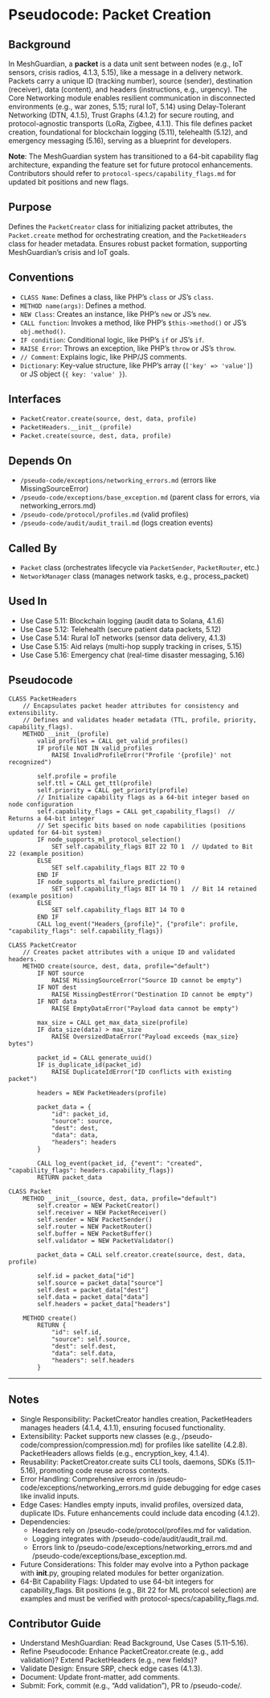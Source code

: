 # Pseudocode: Packet Creation

## Background
In MeshGuardian, a **packet** is a data unit sent between nodes (e.g., IoT sensors, crisis radios, 4.1.3, 5.15), like a message in a delivery network. Packets carry a unique ID (tracking number), source (sender), destination (receiver), data (content), and headers (instructions, e.g., urgency). The Core Networking module enables resilient communication in disconnected environments (e.g., war zones, 5.15; rural IoT, 5.14) using Delay-Tolerant Networking (DTN, 4.1.5), Trust Graphs (4.1.2) for secure routing, and protocol-agnostic transports (LoRa, Zigbee, 4.1.1). This file defines packet creation, foundational for blockchain logging (5.11), telehealth (5.12), and emergency messaging (5.16), serving as a blueprint for developers.

**Note**: The MeshGuardian system has transitioned to a 64-bit capability flag architecture, expanding the feature set for future protocol enhancements. Contributors should refer to `protocol-specs/capability_flags.md` for updated bit positions and new flags.

## Purpose
Defines the `PacketCreator` class for initializing packet attributes, the `Packet.create` method for orchestrating creation, and the `PacketHeaders` class for header metadata. Ensures robust packet formation, supporting MeshGuardian’s crisis and IoT goals.

## Conventions
- `CLASS Name`: Defines a class, like PHP’s `class` or JS’s `class`.  
- `METHOD name(args)`: Defines a method.  
- `NEW Class`: Creates an instance, like PHP’s `new` or JS’s `new`.  
- `CALL function`: Invokes a method, like PHP’s `$this->method()` or JS’s `obj.method()`.  
- `IF condition`: Conditional logic, like PHP’s `if` or JS’s `if`.  
- `RAISE Error`: Throws an exception, like PHP’s `throw` or JS’s `throw`.  
- `// Comment`: Explains logic, like PHP/JS comments.  
- `Dictionary`: Key-value structure, like PHP’s array (`['key' => 'value']`) or JS object (`{ key: 'value' }`).

## Interfaces
- `PacketCreator.create(source, dest, data, profile)`
- `PacketHeaders.__init__(profile)`
- `Packet.create(source, dest, data, profile)`

## Depends On
- `/pseudo-code/exceptions/networking_errors.md` (errors like MissingSourceError)  
- `/pseudo-code/exceptions/base_exception.md` (parent class for errors, via networking_errors.md)  
- `/pseudo-code/protocol/profiles.md` (valid profiles)  
- `/pseudo-code/audit/audit_trail.md` (logs creation events)  

## Called By
- `Packet` class (orchestrates lifecycle via `PacketSender`, `PacketRouter`, etc.)
- `NetworkManager` class (manages network tasks, e.g., process_packet)

## Used In
- Use Case 5.11: Blockchain logging (audit data to Solana, 4.1.6)
- Use Case 5.12: Telehealth (secure patient data packets, 5.12)
- Use Case 5.14: Rural IoT networks (sensor data delivery, 4.1.3)
- Use Case 5.15: Aid relays (multi-hop supply tracking in crises, 5.15)
- Use Case 5.16: Emergency chat (real-time disaster messaging, 5.16)

## Pseudocode
```pseudocode
CLASS PacketHeaders
    // Encapsulates packet header attributes for consistency and extensibility.
    // Defines and validates header metadata (TTL, profile, priority, capability_flags).
    METHOD __init__(profile)
        valid_profiles = CALL get_valid_profiles()
        IF profile NOT IN valid_profiles
            RAISE InvalidProfileError("Profile '{profile}' not recognized")

        self.profile = profile
        self.ttl = CALL get_ttl(profile)
        self.priority = CALL get_priority(profile)
        // Initialize capability flags as a 64-bit integer based on node configuration
        self.capability_flags = CALL get_capability_flags()  // Returns a 64-bit integer
        // Set specific bits based on node capabilities (positions updated for 64-bit system)
        IF node_supports_ml_protocol_selection()
            SET self.capability_flags BIT 22 TO 1  // Updated to Bit 22 (example position)
        ELSE
            SET self.capability_flags BIT 22 TO 0
        END IF
        IF node_supports_ml_failure_prediction()
            SET self.capability_flags BIT 14 TO 1  // Bit 14 retained (example position)
        ELSE
            SET self.capability_flags BIT 14 TO 0
        END IF
        CALL log_event("Headers_{profile}", {"profile": profile, "capability_flags": self.capability_flags})

CLASS PacketCreator
    // Creates packet attributes with a unique ID and validated headers.
    METHOD create(source, dest, data, profile="default")
        IF NOT source
            RAISE MissingSourceError("Source ID cannot be empty")
        IF NOT dest
            RAISE MissingDestError("Destination ID cannot be empty")
        IF NOT data
            RAISE EmptyDataError("Payload data cannot be empty")

        max_size = CALL get_max_data_size(profile)
        IF data_size(data) > max_size
            RAISE OversizedDataError("Payload exceeds {max_size} bytes")

        packet_id = CALL generate_uuid()
        IF is_duplicate_id(packet_id)
            RAISE DuplicateIdError("ID conflicts with existing packet")

        headers = NEW PacketHeaders(profile)

        packet_data = {
            "id": packet_id,
            "source": source,
            "dest": dest,
            "data": data,
            "headers": headers
        }

        CALL log_event(packet_id, {"event": "created", "capability_flags": headers.capability_flags})
        RETURN packet_data

CLASS Packet
    METHOD __init__(source, dest, data, profile="default")
        self.creator = NEW PacketCreator()
        self.receiver = NEW PacketReceiver()
        self.sender = NEW PacketSender()
        self.router = NEW PacketRouter()
        self.buffer = NEW PacketBuffer()
        self.validator = NEW PacketValidator()

        packet_data = CALL self.creator.create(source, dest, data, profile)

        self.id = packet_data["id"]
        self.source = packet_data["source"]
        self.dest = packet_data["dest"]
        self.data = packet_data["data"]
        self.headers = packet_data["headers"]

    METHOD create()
        RETURN {
            "id": self.id,
            "source": self.source,
            "dest": self.dest,
            "data": self.data,
            "headers": self.headers
        }
```  

---

## Notes
- Single Responsibility: PacketCreator handles creation, PacketHeaders manages headers (4.1.4, 4.1.1), ensuring focused functionality.
- Extensibility: Packet supports new classes (e.g., /pseudo-code/compression/compression.md) for profiles like satellite (4.2.8). PacketHeaders allows fields (e.g., encryption_key, 4.1.4).
- Reusability: PacketCreator.create suits CLI tools, daemons, SDKs (5.11–5.16), promoting code reuse across contexts.
- Error Handling: Comprehensive errors in /pseudo-code/exceptions/networking_errors.md guide debugging for edge cases like invalid inputs.
- Edge Cases: Handles empty inputs, invalid profiles, oversized data, duplicate IDs. Future enhancements could include data encoding (4.1.2).
- Dependencies:
  - Headers rely on /pseudo-code/protocol/profiles.md for validation.
  - Logging integrates with /pseudo-code/audit/audit_trail.md.
  - Errors link to /pseudo-code/exceptions/networking_errors.md and /pseudo-code/exceptions/base_exception.md.
- Future Considerations: This folder may evolve into a Python package with __init__.py, grouping related modules for better organization.  
- 64-Bit Capability Flags: Updated to use 64-bit integers for capability_flags. Bit positions (e.g., Bit 22 for ML protocol selection) are examples and must be verified with protocol-specs/capability_flags.md.  

## Contributor Guide
- Understand MeshGuardian: Read Background, Use Cases (5.11–5.16).
- Refine Pseudocode: Enhance PacketCreator.create (e.g., add validation)? Extend PacketHeaders (e.g., new fields)?
- Validate Design: Ensure SRP, check edge cases (4.1.3).
- Document: Update front-matter, add comments.
- Submit: Fork, commit (e.g., “Add validation”), PR to /pseudo-code/.

